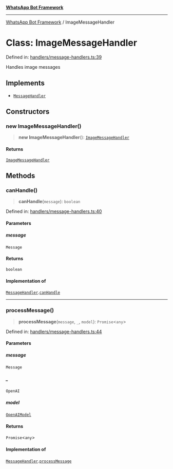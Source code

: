 [**WhatsApp Bot Framework**](../README.md)

***

[WhatsApp Bot Framework](../globals.md) / ImageMessageHandler

# Class: ImageMessageHandler

Defined in: [handlers/message-handlers.ts:39](https://github.com/green-api/whatsapp-chatgpt-js/blob/a8d23283a95688db13d271291301a016d80fdc7a/src/handlers/message-handlers.ts#L39)

Handles image messages

## Implements

- [`MessageHandler`](../interfaces/MessageHandler.md)

## Constructors

### new ImageMessageHandler()

> **new ImageMessageHandler**(): [`ImageMessageHandler`](ImageMessageHandler.md)

#### Returns

[`ImageMessageHandler`](ImageMessageHandler.md)

## Methods

### canHandle()

> **canHandle**(`message`): `boolean`

Defined in: [handlers/message-handlers.ts:40](https://github.com/green-api/whatsapp-chatgpt-js/blob/a8d23283a95688db13d271291301a016d80fdc7a/src/handlers/message-handlers.ts#L40)

#### Parameters

##### message

`Message`

#### Returns

`boolean`

#### Implementation of

[`MessageHandler`](../interfaces/MessageHandler.md).[`canHandle`](../interfaces/MessageHandler.md#canhandle)

***

### processMessage()

> **processMessage**(`message`, `_`, `model`): `Promise`\<`any`\>

Defined in: [handlers/message-handlers.ts:44](https://github.com/green-api/whatsapp-chatgpt-js/blob/a8d23283a95688db13d271291301a016d80fdc7a/src/handlers/message-handlers.ts#L44)

#### Parameters

##### message

`Message`

##### \_

`OpenAI`

##### model

[`OpenAIModel`](../type-aliases/OpenAIModel.md)

#### Returns

`Promise`\<`any`\>

#### Implementation of

[`MessageHandler`](../interfaces/MessageHandler.md).[`processMessage`](../interfaces/MessageHandler.md#processmessage)
